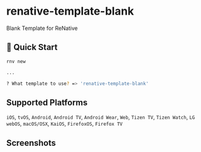 # renative-template-blank

Blank Template for ReNative

## 🚀 Quick Start

```bash
rnv new

...

? What template to use? => 'renative-template-blank'

```

## Supported Platforms

`iOS`, `tvOS`, `Android`, `Android TV`, `Android Wear`, `Web`, `Tizen TV`, `Tizen Watch`, `LG webOS`, `macOS/OSX`, `KaiOS`, `FirefoxOS`, `Firefox TV`


## Screenshots
